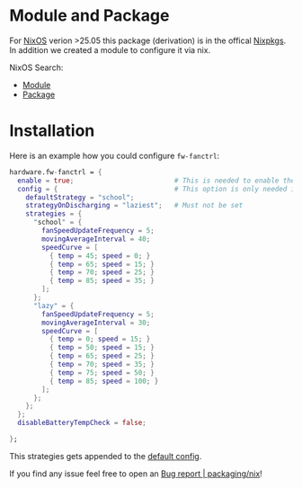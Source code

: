 # Module and Package
For [NixOS](https://nixos.org/) verion >25.05 this package (derivation) is in the offical [Nixpkgs](https://github.com/NixOS/nixpkgs/).
In addition we created a module to configure it via nix.

NixOS Search:
- [Module](https://search.nixos.org/options?channel=unstable&show=hardware.fw-fanctrl.enable&from=0&size=50&sort=relevance&type=packages&query=fw-fanctrl)
- [Package](https://search.nixos.org/packages?channel=unstable&show=fw-fanctrl&from=0&size=50&sort=relevance&type=packages&query=fw-fanctrl)

# Installation
Here is an example how you could configure `fw-fanctrl`:

```nix
hardware.fw-fanctrl = {
  enable = true;                         # This is needed to enable the service
  config = {                             # This option is only needed if you want to add additional strategies
    defaultStrategy = "school";
    strategyOnDischarging = "laziest";   # Must not be set
    strategies = {
      "school" = {
        fanSpeedUpdateFrequency = 5;
        movingAverageInterval = 40;
        speedCurve = [
          { temp = 45; speed = 0; }
          { temp = 65; speed = 15; }
          { temp = 70; speed = 25; }
          { temp = 85; speed = 35; }
        ];
      };
      "lazy" = {
        fanSpeedUpdateFrequency = 5;
        movingAverageInterval = 30;
        speedCurve = [
          { temp = 0; speed = 15; }
          { temp = 50; speed = 15; }
          { temp = 65; speed = 25; }
          { temp = 70; speed = 35; }
          { temp = 75; speed = 50; }
          { temp = 85; speed = 100; }
        ];
      };
    };
  };
  disableBatteryTempCheck = false;

};
```

This strategies gets appended to the [default config](https://github.com/TamtamHero/fw-fanctrl/blob/main/src/fw_fanctrl/_resources/config.json).

If you find any issue feel free to open an [Bug report | packaging/nix](https://github.com/TamtamHero/fw-fanctrl/issues)!
